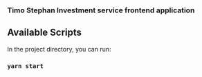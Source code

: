 ### Timo Stephan Investment service frontend application

## Available Scripts

In the project directory, you can run:

### `yarn start`
